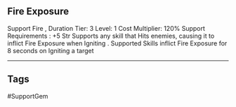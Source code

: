 ## Fire Exposure
Support
Fire , Duration
Tier: 3
Level: 1
Cost Multiplier: 120%
Support Requirements : +5 Str
Supports any skill that Hits enemies, causing it to inflict Fire Exposure when Igniting .
Supported Skills inflict Fire Exposure for 8 seconds on Igniting a target

---
## Tags
#SupportGem
